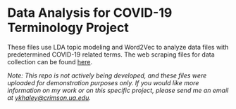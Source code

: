 # Data Analysis for COVID-19 Terminology Project
These files use LDA topic modeling and Word2Vec to analyze data files with predetermined COVID-19 related terms. The web scraping files for data collection can be found [here](https://github.com/yhscherber/WebScrape_COVID19NewsSources).

*Note: This repo is not actively being developed, and these files were uploaded for demonstration purposes only. If you would like more information on my work or on this specific project, please send me an email at ykhaley@crimson.ua.edu.*
